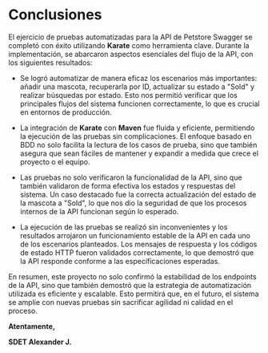 # **Conclusiones**

El ejercicio de pruebas automatizadas para la API de Petstore Swagger se completó con éxito utilizando **Karate** como herramienta clave. Durante la implementación, se abarcaron aspectos esenciales del flujo de la API, con los siguientes resultados:

- Se logró automatizar de manera eficaz los escenarios más importantes: añadir una mascota, recuperarla por ID, actualizar su estado a "Sold" y realizar búsquedas por estado. Esto nos permitió verificar que los principales flujos del sistema funcionen correctamente, lo que es crucial en entornos de producción.

- La integración de **Karate** con **Maven** fue fluida y eficiente, permitiendo la ejecución de las pruebas sin complicaciones. El enfoque basado en BDD no solo facilita la lectura de los casos de prueba, sino que también asegura que sean fáciles de mantener y expandir a medida que crece el proyecto o el equipo.

- Las pruebas no solo verificaron la funcionalidad de la API, sino que también validaron de forma efectiva los estados y respuestas del sistema. Un caso destacado fue la correcta actualización del estado de la mascota a "Sold", lo que nos dio la seguridad de que los procesos internos de la API funcionan según lo esperado.

- La ejecución de las pruebas se realizó sin inconvenientes y los resultados arrojaron un funcionamiento estable de la API en cada uno de los escenarios planteados. Los mensajes de respuesta y los códigos de estado HTTP fueron validados correctamente, lo que demostró que la API responde conforme a las especificaciones esperadas.

En resumen, este proyecto no solo confirmó la estabilidad de los endpoints de la API, sino que también demostró que la estrategia de automatización utilizada es eficiente y escalable. Esto permitirá que, en el futuro, el sistema se amplíe con nuevas pruebas sin sacrificar agilidad ni calidad en el proceso.

**Atentamente,**

**SDET Alexander J.**
